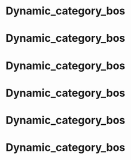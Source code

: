 # Dynamic_category_bos
# Dynamic_category_bos
# Dynamic_category_bos
# Dynamic_category_bos
# Dynamic_category_bos
# Dynamic_category_bos
